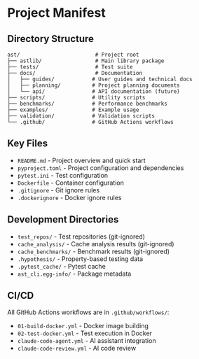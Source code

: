 # Project Manifest

## Directory Structure

```
ast/                        # Project root
├── astlib/                 # Main library package
├── tests/                  # Test suite
├── docs/                   # Documentation
│   ├── guides/            # User guides and technical docs
│   ├── planning/          # Project planning documents
│   └── api/               # API documentation (future)
├── scripts/               # Utility scripts
├── benchmarks/            # Performance benchmarks
├── examples/              # Example usage
├── validation/            # Validation scripts
└── .github/               # GitHub Actions workflows
```

## Key Files

- `README.md` - Project overview and quick start
- `pyproject.toml` - Project configuration and dependencies
- `pytest.ini` - Test configuration
- `Dockerfile` - Container configuration
- `.gitignore` - Git ignore rules
- `.dockerignore` - Docker ignore rules

## Development Directories

- `test_repos/` - Test repositories (git-ignored)
- `cache_analysis/` - Cache analysis results (git-ignored)
- `cache_benchmarks/` - Benchmark results (git-ignored)
- `.hypothesis/` - Property-based testing data
- `.pytest_cache/` - Pytest cache
- `ast_cli.egg-info/` - Package metadata

## CI/CD

All GitHub Actions workflows are in `.github/workflows/`:
- `01-build-docker.yml` - Docker image building
- `02-test-docker.yml` - Test execution in Docker
- `claude-code-agent.yml` - AI assistant integration
- `claude-code-review.yml` - AI code review